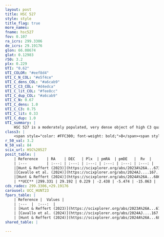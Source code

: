 ```yaml
---
layout: post
title: HSC 527
style: style
title_flag: true
more_names: 
fname: hsc527
fov: 0.107
ra_icrs: 299.3306
de_icrs: 29.19176
glon: 66.08674
glat: 0.12983
r50: 3.2
plx: 0.229
UTI: "0.62"
UTI_COLOR: "#eef8d4"
UTI_C_N_COL: "#e5f4ce"
UTI_C_dens_COL: "#a6cab9"
UTI_C_C3_COL: "#d4edca"
UTI_C_lit_COL: "#fee8cc"
UTI_C_dup_COL: "#a6cab9"
UTI_C_N: 0.67
UTI_C_dens: 1.0
UTI_C_C3: 0.75
UTI_C_lit: 0.33
UTI_C_dup: 1.0
UTI_summary: |
    HSC 527 is a moderately populated, very dense object of high C3 quality. It was recently reported in the literature.
class3: |
    <span style="color: #FFC300; font-weight: bold;">B</span><span style="color: green; font-weight: bold;">A</span>
r_50_val: 3.2
N_50_val: 84
scix_url: HSC%20527
posit_table: |
    | Reference    | RA    | DEC   | Plx  | pmRA  | pmDE   |  Rv  |
    | :---         | :---: | :---: | :---: | :---: | :---: | :---: |
    |[Hunt & Reffert (2023)](https://scixplorer.org/abs/2023A%26A...673A.114H) | 299.319 | 29.192 | 0.23 | -2.43 | -5.456 | -16.106 |
    |[Cavallo et al. (2024)](https://scixplorer.org/abs/2024AJ....167...12C) | 299.323 | 29.205 | 0.228 | -- | -- | -- |
    |[Hunt & Reffert (2024)](https://scixplorer.org/abs/2024A%26A...686A..42H) | 299.319 | 29.192 | 0.23 | -2.43 | -5.456 | -16.106 |
    | **UCC** |299.331 | 29.192 | 0.229 | -2.438 | -5.474 | -15.063 | 
cds_radec: 299.3306,+29.19176
carousel: UCC_HUNT23
fpars_table: |
    | Reference |  Values |
    | :---  |  :---:  |
    | [Hunt & Reffert (2023)](https://scixplorer.org/abs/2023A%26A...673A.114H) | `AV50=3.366, diffAV50=2.742, MOD50=12.926, logAge50=8.002` |
    | [Cavallo et al. (2024)](https://scixplorer.org/abs/2024AJ....167...12C) | `AV50=3.51, dMod50=13.51, logAge50=7.89, [Fe/H]50=0.55` |
    | [Hunt & Reffert (2024)](https://scixplorer.org/abs/2024A%26A...686A..42H) | `MassJ=1459.72` |
shared_table: |
    
---
```

